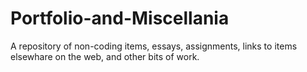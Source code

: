 # Portfolio-and-Miscellania
A repository of non-coding items, essays, assignments, links to items elsewhare on the web, and other bits of work.
